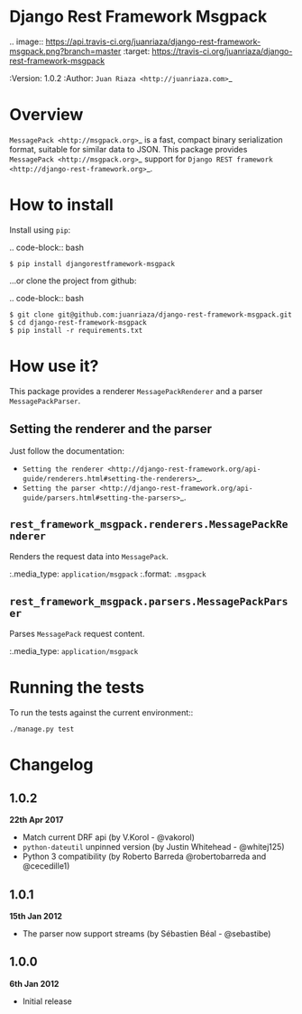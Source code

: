 Django Rest Framework Msgpack
=============================

.. image:: https://api.travis-ci.org/juanriaza/django-rest-framework-msgpack.png?branch=master
        :target: https://travis-ci.org/juanriaza/django-rest-framework-msgpack

:Version: 1.0.2
:Author: `Juan Riaza <http://juanriaza.com>`_

Overview
========

`MessagePack <http://msgpack.org>`_ is a fast, compact binary serialization format, suitable for similar data to JSON.
This package provides `MessagePack <http://msgpack.org>`_ support for `Django REST framework <http://django-rest-framework.org>`_.

How to install
==============

Install using ``pip``:

.. code-block:: bash

    $ pip install djangorestframework-msgpack

...or clone the project from github:

.. code-block:: bash

    $ git clone git@github.com:juanriaza/django-rest-framework-msgpack.git
    $ cd django-rest-framework-msgpack
    $ pip install -r requirements.txt

How use it?
===========

This package provides a renderer ``MessagePackRenderer`` and a parser ``MessagePackParser``.

Setting the renderer and the parser
-----------------------------------

Just follow the documentation:

- `Setting the renderer <http://django-rest-framework.org/api-guide/renderers.html#setting-the-renderers>`_.
- `Setting the parser <http://django-rest-framework.org/api-guide/parsers.html#setting-the-parsers>`_.


``rest_framework_msgpack.renderers.MessagePackRenderer``
---------------------------------------------------------

Renders the request data into ``MessagePack``.

:.media_type: ``application/msgpack``
:.format: ``.msgpack``

``rest_framework_msgpack.parsers.MessagePackParser``
---------------------------------------------------------

Parses ``MessagePack`` request content.

:.media_type: ``application/msgpack``


Running the tests
=================

To run the tests against the current environment::

    ./manage.py test

Changelog
=========

1.0.2
-----
**22th Apr 2017**

* Match current DRF api (by V.Korol - @vakorol)
* `python-dateutil` unpinned version (by Justin Whitehead - @whitej125)
* Python 3 compatibility (by Roberto Barreda @robertobarreda and @cecedille1)

1.0.1
-----
**15th Jan 2012**

* The parser now support streams (by Sébastien Béal - @sebastibe)

1.0.0
-----
**6th Jan 2012**

* Initial release
